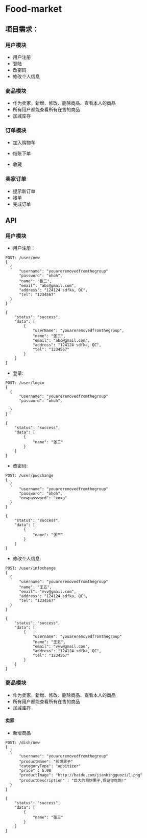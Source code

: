# Food-market

## 项目需求：

### 用户模块

* 用户注册
* 登陆
* 改密码
* 修改个人信息

### 商品模块

* 作为卖家，新增、修改、删除商品、查看本人的商品
* 所有用户都能查看所有在售的商品
* 加减库存

### 订单模块

* 加入购物车
* 结账下单

* 收藏

### 卖家订单

* 提示新订单
* 接单
* 完成订单

## API

### 用户模块
* 用户注册：
```
POST: /user/new   
{
  {
      "username": "youareremovedfromthegroup"
      "password": "ohoh",
      "name": "张三",
      "email": "abc@gmail.com",
      "address": "124124 sdfka, QC",
      "tel": "1234567"
  }
}

{
    "status": "success",
    "data": [
        {
            "userName": "youareremovedfromthegroup",
            "name": "张三",
            "email": "abc@gmail.com",
            "address": "124124 sdfka, QC",
            "tel": "1234567"
        }
    ]
}

```
* 登录:
```
POST: /user/login
{
  {
      "username": "youareremovedfromthegroup"
      "password": "ohoh",
    
  }
}

{
    "status": "success",
    "data": [
        {
            "name": "张三"
        }
    ]
}
```
* 改密码:
```
POST: /user/pwdchange
{
  {
      "username": "youareremovedfromthegroup"
      "password": "ohoh",
      "newpassword": "xoxo"
  }
}

{
    "status": "success",
    "data": [
        {
            "name": "张三"
        }
    ]
}
```
* 修改个人信息:
```
POST: /user/infochange
{
  {
      "username": "youareremovedfromthegroup"
      "name": "王五",
      "email": "vvv@gmail.com",
      "address": "124124 sdfka, QC",
      "tel": "1234567"
  }
}

{
    "status": "success",
    "data": [
        {
            "username": "youareremovedfromthegroup"
            "name": "王五",
            "email": "vvv@gmail.com",
            "address": "124124 sdfka, QC",
            "tel": "1234567"
        }
    ]
}

```
### 商品模块
* 作为卖家，新增、修改、删除商品、查看本人的商品
* 所有用户都能查看所有在售的商品
* 加减库存
#### 卖家
* 新增商品
```
POST: /dish/new
{
  {
      "username": "youareremovedfromthegroup"
      "productName": "煎饼果子"
      "categoryType": "appitizer"
      "price" : 5.98
      "productImage": "http://baidu.com/jianbingguozi/1.png"
      "productDescription" : "巨大的煎饼果子,保证你吃饱!"
  }
}

{
    "status": "success",
    "data": [
        {
            "name": "张三"
        }
    ]
}
```

